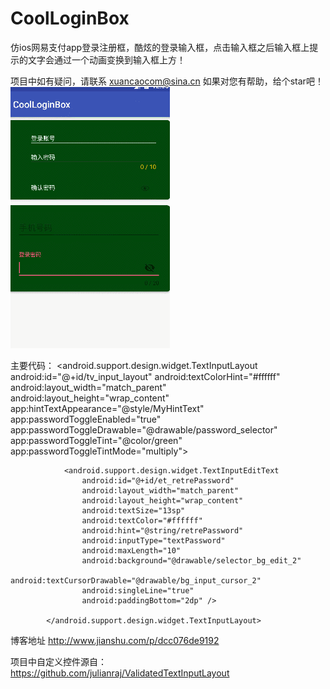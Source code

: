 # CoolLoginBox
仿ios网易支付app登录注册框，酷炫的登录输入框，点击输入框之后输入框上提示的文字会通过一个动画变换到输入框上方！


项目中如有疑问，请联系 xuancaocom@sina.cn  如果对您有帮助，给个star吧！
![image](https://github.com/xuancao/CoolLoginBox/blob/master/gif/GIF.gif)

主要代码：
            <android.support.design.widget.TextInputLayout
                android:id="@+id/tv_input_layout"
                android:textColorHint="#ffffff"
                android:layout_width="match_parent"
                android:layout_height="wrap_content"
                app:hintTextAppearance="@style/MyHintText"
                app:passwordToggleEnabled="true"
                app:passwordToggleDrawable="@drawable/password_selector"
                app:passwordToggleTint="@color/green"
                app:passwordToggleTintMode="multiply">

                <android.support.design.widget.TextInputEditText
                    android:id="@+id/et_retrePassword"
                    android:layout_width="match_parent"
                    android:layout_height="wrap_content"
                    android:textSize="13sp"
                    android:textColor="#ffffff"
                    android:hint="@string/retrePassword"
                    android:inputType="textPassword"
                    android:maxLength="10"
                    android:background="@drawable/selector_bg_edit_2"
                    android:textCursorDrawable="@drawable/bg_input_cursor_2"
                    android:singleLine="true"
                    android:paddingBottom="2dp" />

            </android.support.design.widget.TextInputLayout>

博客地址 http://www.jianshu.com/p/dcc076de9192

项目中自定义控件源自：https://github.com/julianraj/ValidatedTextInputLayout


